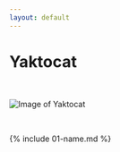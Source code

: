 ```yaml
---
layout: default
---
```


# Yaktocat 

<br>

![Image of Yaktocat](https://octodex.github.com/images/yaktocat.png)

<br>

{% include 01-name.md %}
<br>

